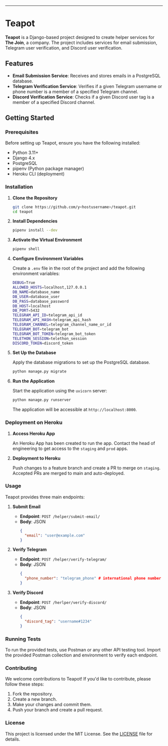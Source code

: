 
---

# Teapot

**Teapot** is a Django-based project designed to create helper services for **The Join**, a company. The project includes services for email submission, Telegram user verification, and Discord user verification.

## Features

- **Email Submission Service**: Receives and stores emails in a PostgreSQL database.
- **Telegram Verification Service**: Verifies if a given Telegram username or phone number is a member of a specified Telegram channel.
- **Discord Verification Service**: Checks if a given Discord user tag is a member of a specified Discord channel.

## Getting Started

### Prerequisites

Before setting up Teapot, ensure you have the following installed:

- Python 3.11+
- Django 4.x
- PostgreSQL
- pipenv (Python package manager)
- Heroku CLI (deployment)

### Installation

1. **Clone the Repository**

   ```bash
   git clone https://github.com/y<hostusername>/teapot.git
   cd teapot
   ```

2. **Install Dependencies**

   ```bash
   pipenv install --dev
   ```

3. **Activate the Virtual Environment**

   ```bash
   pipenv shell
   ```

4. **Configure Environment Variables**

   Create a `.env` file in the root of the project and add the following environment variables:

   ```bash
   DEBUG=True
   ALLOWED_HOSTS=localhost,127.0.0.1
   DB_NAME=database_name
   DB_USER=database_user
   DB_PASS=database_password
   DB_HOST=localhost
   DB_PORT=5432
   TELEGRAM_API_ID=telegram_api_id
   TELEGRAM_API_HASH=telegram_api_hash
   TELEGRAM_CHANNEL=telegram_channel_name_or_id
   TELEGRAM_BOT=telegram_bot
   TELEGRAM_BOT_TOKEN=telegram_bot_token
   TELETHON_SESSION=telethon_session
   DISCORD_TOKEN=discord_token
   ```

5. **Set Up the Database**

   Apply the database migrations to set up the PostgreSQL database.

   ```bash
   python manage.py migrate
   ```

6. **Run the Application**

   Start the application using the `uvicorn` server:

   ```bash
   python manage.py runserver
   ```

   The application will be accessible at `http://localhost:8000`.

### Deployment on Heroku

1. **Access Heroku App**

   An Heroku App has been created to run the app. Contact the head of engineering to get access to the `staging` and `prod` apps.

2. **Deployment to Heroku**

   Push changes to a feature branch and create a PR to merge on `staging`. Accepted PRs are merged to main and auto-deployed.


### Usage

Teapot provides three main endpoints:

1. **Submit Email**

   - **Endpoint**: `POST /helper/submit-email/`
   - **Body**: JSON
     ```json
     {
       "email": "user@example.com"
     }
     ```

2. **Verify Telegram**

   - **Endpoint**: `POST /helper/verify-telegram/`
   - **Body**: JSON
     ```json
     {
       "phone_number": "telegram_phone" # international phone number format
     }
     ```

3. **Verify Discord**

   - **Endpoint**: `POST /herlper/verify-discord/`
   - **Body**: JSON
     ```json
     {
       "discord_tag": "username#1234"
     }
     ```

### Running Tests

To run the provided tests, use Postman or any other API testing tool. Import the provided Postman collection and environment to verify each endpoint.

### Contributing

We welcome contributions to Teapot! If you'd like to contribute, please follow these steps:

1. Fork the repository.
2. Create a new branch.
3. Make your changes and commit them.
4. Push your branch and create a pull request.

### License

This project is licensed under the MIT License. See the [LICENSE](https://github.com/git/git-scm.com/blob/main/MIT-LICENSE.txt) file for details.
